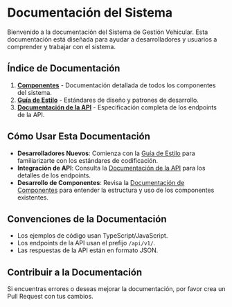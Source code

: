 # Documentación del Sistema

Bienvenido a la documentación del Sistema de Gestión Vehicular. Esta documentación está diseñada para ayudar a desarrolladores y usuarios a comprender y trabajar con el sistema.

## Índice de Documentación

1. **[Componentes](./COMPONENTS.md)** - Documentación detallada de todos los componentes del sistema.
2. **[Guía de Estilo](./STYLE_GUIDE.md)** - Estándares de diseño y patrones de desarrollo.
3. **[Documentación de la API](./API_DOCS.md)** - Especificación completa de los endpoints de la API.

## Cómo Usar Esta Documentación

- **Desarrolladores Nuevos**: Comienza con la [Guía de Estilo](./STYLE_GUIDE.md) para familiarizarte con los estándares de codificación.
- **Integración de API**: Consulta la [Documentación de la API](./API_DOCS.md) para los detalles de los endpoints.
- **Desarrollo de Componentes**: Revisa la [Documentación de Componentes](./COMPONENTS.md) para entender la estructura y uso de los componentes existentes.

## Convenciones de la Documentación

- Los ejemplos de código usan TypeScript/JavaScript.
- Los endpoints de la API usan el prefijo `/api/v1/`.
- Las respuestas de la API están en formato JSON.

## Contribuir a la Documentación

Si encuentras errores o deseas mejorar la documentación, por favor crea un Pull Request con tus cambios.
